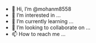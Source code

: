 - 👋 Hi, I’m @mohanm8558
- 👀 I’m interested in ...
- 🌱 I’m currently learning ...
- 💞️ I’m looking to collaborate on ...
- 📫 How to reach me ...

<!---
mohanm8558/mohanm8558 is a ✨ special ✨ repository because its `README.md` (this file) appears on your GitHub profile.
You can click the Preview link to take a look at your changes.
-->
